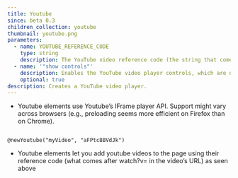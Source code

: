 ```yaml
---
title: Youtube
since: beta 0.3
children_collection: youtube
thumbnail: youtube.png
parameters:
  - name: YOUTUBE_REFERENCE_CODE
    type: string
    description: The YouTube video reference code (the string that comes after `watch?v=` in the YouTube video URL).
  - name: '"show controls"'
    description: Enables the YouTube video player controls, which are disabled by default.
    optional: true
description: Creates a YouTube video player. 
---
```


+ Youtube elements use Youtube’s IFrame player API. Support might vary across browsers (e.g., preloading seems more efficient on Firefox than on Chrome).

<!--more-->

<pre><code class="language-diff-javascript diff-highlight try-true">
@newYoutube("myVideo", "aFPtc8BVdJk")
</code></pre>

+ Youtube elements let you add youtube videos to the page using their reference code (what comes after watch?v= in the video’s URL) as seen above

